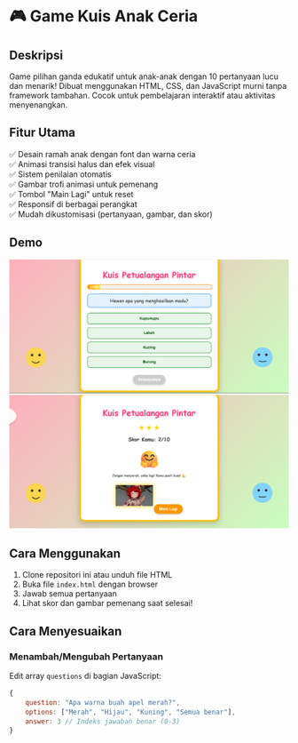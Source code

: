 # 🎮 Game Kuis Anak Ceria

## Deskripsi
Game pilihan ganda edukatif untuk anak-anak dengan 10 pertanyaan lucu dan menarik! Dibuat menggunakan HTML, CSS, dan JavaScript murni tanpa framework tambahan. Cocok untuk pembelajaran interaktif atau aktivitas menyenangkan.

## Fitur Utama
✅ Desain ramah anak dengan font dan warna ceria  
✅ Animasi transisi halus dan efek visual  
✅ Sistem penilaian otomatis  
✅ Gambar trofi animasi untuk pemenang  
✅ Tombol "Main Lagi" untuk reset  
✅ Responsif di berbagai perangkat  
✅ Mudah dikustomisasi (pertanyaan, gambar, dan skor)

## Demo
![Demo Kuis Anak](/demo1.png )  
![Demo Kuis Anak](/demo2.png )  

## Cara Menggunakan
1. Clone repositori ini atau unduh file HTML
2. Buka file `index.html` dengan browser
3. Jawab semua pertanyaan
4. Lihat skor dan gambar pemenang saat selesai!

## Cara Menyesuaikan
### Menambah/Mengubah Pertanyaan
Edit array `questions` di bagian JavaScript:
```javascript
{
    question: "Apa warna buah apel merah?",
    options: ["Merah", "Hijau", "Kuning", "Semua benar"],
    answer: 3 // Indeks jawaban benar (0-3)
}
